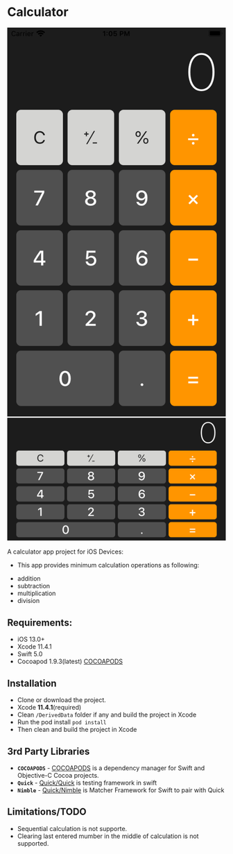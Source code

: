 # Calculator
![Alt text](/sample1.png)
![Alt text](/sample2.png)

A calculator app project for iOS Devices:
* This app provides minimum calculation operations as following:
- addition
- subtraction
- multiplication
- division

## Requirements:
* iOS 13.0+
* Xcode 11.4.1
* Swift 5.0
* Cocoapod 1.9.3(latest) [COCOAPODS](https://cocoapods.org)

## Installation
- Clone or download the project.
- Xcode **11.4.1**(required)
- Clean `/DerivedData` folder if any and build the project in Xcode
- Run the pod install `pod install`
- Then clean and build the project in Xcode

## 3rd Party Libraries
 - **`COCOAPODS`** - [COCOAPODS](https://cocoapods.org) is a dependency manager for Swift and Objective-C Cocoa projects.
 - **`Quick`** - [Quick/Quick](https://github.com/Quick/Quick) is testing framework in swift
 - **`Nimble`** - [Quick/Nimble](https://github.com/Quick/Nimble) is Matcher Framework for Swift to pair with Quick

## Limitations/TODO
- Sequential calculation is not supporte. 
- Clearing last entered mumber in the middle of calculation is not supported. 
